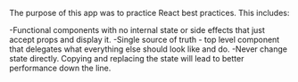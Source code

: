 The purpose of this app was to practice React best practices. This includes: 

-Functional components with no internal state or side effects that just accept props and display it.
-Single source of truth - top level component that delegates what everything else should look like and do.
-Never change state directly. Copying and replacing the state will lead to better performance down the line.
